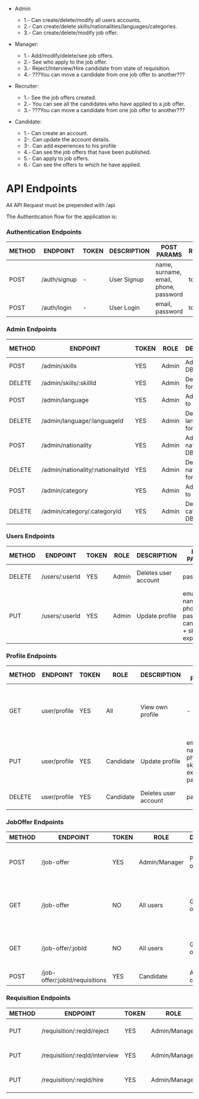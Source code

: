 - Admin

  - 1.- Can create/delete/modify all users accounts.
  - 2.- Can create/delete skills/nationalities/languages/categories.
  - 3.- Can create/delete/modify job offer.

- Manager:

  - 1.- Add/modify/delete/see job offers.
  - 2.- See who apply to the job offer.
  - 3.- Reject/Interview/Hire candidate from state of requisition.
  - 4.- ???You can move a candidate from one job offer to another???

- Recruiter:

  - 1.- See the job offers created.
  - 2.- You can see all the candidates who have applied to a job offer.
  - 3.- ???You can move a candidate from one job offer to another???

- Candidate:
  - 1.- Can create an account.
  - 2-. Can update the account details.
  - 3-. Can add experiences to his profile
  - 4.- Can see the job offers that have been published.
  - 5.- Can apply to job offers.
  - 6.- Can see the offers to which he have applied.

# API Endpoints

All API Request must be prepended with /api

The Authentication flow for the application is:

### Authentication Endpoints

| METHOD | ENDPOINT     | TOKEN | DESCRIPTION | POST PARAMS                           | RETURNS |
| ------ | ------------ | ----- | ----------- | ------------------------------------- | ------- |
| POST   | /auth/signup | -     | User Signup | name, surname, email, phone, password | token   |
| POST   | /auth/login  | -     | User Login  | email, password                       | token   |

### Admin Endpoints

| METHOD | ENDPOINT                          | TOKEN | ROLE  | DESCRIPTION                | POST PARAMS | RETURNS            |
| ------ | --------------------------------- | ----- | ----- | -------------------------- | ----------- | ------------------ |
| POST   | /admin/skills                     | YES   | Admin | Add skills to DB           | skills      | Skill created      |
| DELETE | /admin/skills/:skillId            | YES   | Admin | Delete skills form DB      | skills      | Skill deleted      |
| POST   | /admin/language                   | YES   | Admin | Add language to DB         | laguage     | Laguage created    |
| DELETE | /admin/language/:languageId       | YES   | Admin | Delete language form DB    | laguage     | Laguage deleted    |
| POST   | /admin/nationality                | YES   | Admin | Add nationality to DB      | nationality | Nationalty created |
| DELETE | /admin/nationality/:nationalityId | YES   | Admin | Delete nationality form DB | nationality | Nationalty deleted |
| POST   | /admin/category                   | YES   | Admin | Add category to DB         | category    | Category created   |
| DELETE | /admin/category/:categoryId       | YES   | Admin | Delete category form DB    | category    | Category deleted   |

### Users Endpoints

| METHOD | ENDPOINT       | TOKEN | ROLE  | DESCRIPTION          | POST PARAMS                                                     | RETURNS                    |
| ------ | -------------- | ----- | ----- | -------------------- | --------------------------------------------------------------- | -------------------------- |
| DELETE | /users/:userId | YES   | Admin | Deletes user account | password                                                        | User deletion confirmation |
| PUT    | /users/:userId | YES   | Admin | Update profile       | email, name, phone, password ( candidate: + skills, experience) | Updated user data          |

### Profile Endpoints

| METHOD | ENDPOINT     | TOKEN | ROLE      | DESCRIPTION          | POST PARAMS                                      | RETURNS                                                        |
| ------ | ------------ | ----- | --------- | -------------------- | ------------------------------------------------ | -------------------------------------------------------------- |
| GET    | user/profile | YES   | All       | View own profile     | -                                                | name, surname, email, phone ( candidate: + skills, experience) |
| PUT    | user/profile | YES   | Candidate | Update profile       | email, name, phone, skills, experience, password | Updated user data                                              |
| DELETE | user/profile | YES   | Candidate | Deletes user account | password                                         | User deletion confirmation                                     |

### JobOffer Endpoints

| METHOD | ENDPOINT                       | TOKEN | ROLE          | DESCRIPTION         | PARAMS                                         | RETURNS                                            |
| ------ | ------------------------------ | ----- | ------------- | ------------------- | ---------------------------------------------- | -------------------------------------------------- |
| POST   | /job-offer                     | YES   | Admin/Manager | Post a job offer    | tittle, postDate, company, description, skills | Updated post offer                                 |
| GET    | /job-offer                     | NO    | All users     | Get all jobs offers | query: search string                           | Lits of matching tittle, company, postDate and ids |
| GET    | /job-offer/:jobId              | NO    | All users     | Get full job offer  | -                                              | tittle, postDate, company, description, skills     |
| POST   | /job-offer/:jobId/requisitions | YES   | Candidate     | Apply candidate ID  | -                                              | Requisiton                                         |

### Requisition Endpoints

| METHOD | ENDPOINT                      | TOKEN | ROLE          | DESCRIPTION                              | PARAMS         | RETURNS                   |
| ------ | ----------------------------- | ----- | ------------- | ---------------------------------------- | -------------- | ------------------------- |
| PUT    | /requisition/:reqId/reject    | YES   | Admin/Manager | Change state of requisition to reject    | Requisition ID | Requisition state updated |
| PUT    | /requisition/:reqId/interview | YES   | Admin/Manager | Change state of requisition to interview | Requisition ID | Requisition state updated |
| PUT    | /requisition/:reqId/hire      | YES   | Admin/Manager | Change state of requisition to hired     | Requisition ID | Requisition state updated |
